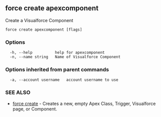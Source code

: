 ## force create apexcomponent

Create a Visualforce Component

```
force create apexcomponent [flags]
```

### Options

```
  -h, --help          help for apexcomponent
  -n, --name string   Name of Visualforce Component
```

### Options inherited from parent commands

```
  -a, --account username   account username to use
```

### SEE ALSO

* [force create](force_create.md)	 - Creates a new, empty Apex Class, Trigger, Visualforce page, or Component.

